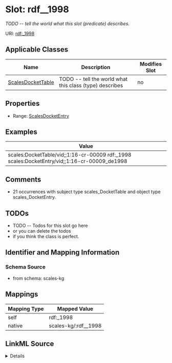 

# Slot: rdf__1998


_TODO -- tell the world what this slot (predicate) describes._





URI: [rdf:_1998](http://www.w3.org/1999/02/22-rdf-syntax-ns#_1998)



<!-- no inheritance hierarchy -->





## Applicable Classes

| Name | Description | Modifies Slot |
| --- | --- | --- |
| [ScalesDocketTable](../classes/ScalesDocketTable.md) | TODO -- tell the world what this class (type) describes |  no  |







## Properties

* Range: [ScalesDocketEntry](../classes/ScalesDocketEntry.md)






## Examples

| Value |
| --- |
| scales:DocketTable/vid;;1:16-cr-00009 rdf:_1998 scales:DocketEntry/vid;;1:16-cr-00009_de1998 |

## Comments

* 21 occurrences with subject type scales_DocketTable and object type scales_DocketEntry.

## TODOs

* TODO -- Todos for this slot go here
* or you can delete the todos
* if you think the class is perfect.

## Identifier and Mapping Information







### Schema Source


* from schema: scales-kg




## Mappings

| Mapping Type | Mapped Value |
| ---  | ---  |
| self | rdf:_1998 |
| native | scales-kg/:rdf__1998 |




## LinkML Source

<details>
```yaml
name: rdf__1998
description: TODO -- tell the world what this slot (predicate) describes.
todos:
- TODO -- Todos for this slot go here
- or you can delete the todos
- if you think the class is perfect.
comments:
- 21 occurrences with subject type scales_DocketTable and object type scales_DocketEntry.
examples:
- value: scales:DocketTable/vid;;1:16-cr-00009 rdf:_1998 scales:DocketEntry/vid;;1:16-cr-00009_de1998
from_schema: scales-kg
rank: 1000
slot_uri: rdf:_1998
alias: rdf__1998
domain_of:
- scales_DocketTable
range: scales_DocketEntry

```
</details>